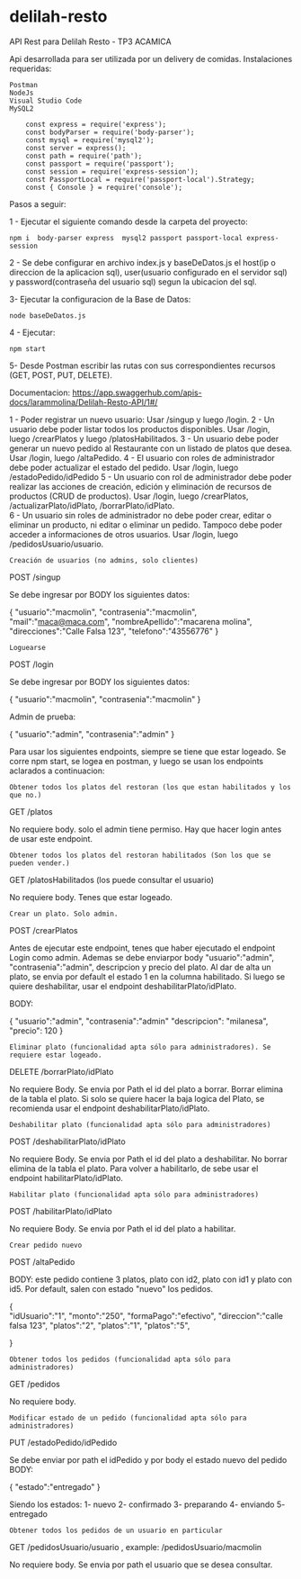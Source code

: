 # delilah-resto
API Rest para Delilah Resto - TP3 ACAMICA

Api desarrollada para ser utilizada por un delivery de comidas.
Instalaciones requeridas:

    Postman
    NodeJs
    Visual Studio Code
    MySQL2
		
		const express = require('express');
		const bodyParser = require('body-parser');
		const mysql = require('mysql2');
		const server = express();
		const path = require('path');
		const passport = require('passport');
		const session = require('express-session');
		const PassportLocal = require('passport-local').Strategy;
		const { Console } = require('console');

		

Pasos a seguir:

1 - Ejecutar el siguiente comando desde la carpeta del proyecto:

	npm i  body-parser express  mysql2 passport passport-local express-session

2 - Se debe configurar en archivo index.js y baseDeDatos.js el host(ip o direccion de la aplicacion sql), user(usuario configurado en el servidor sql) y password(contraseña del usuario sql) segun la ubicacion del sql.

3- Ejecutar la configuracion de la Base de Datos:

	node baseDeDatos.js

4 - Ejecutar:

	npm start

5- Desde Postman escribir las rutas con sus correspondientes recursos (GET, POST, PUT, DELETE).

Documentacion: https://app.swaggerhub.com/apis-docs/larammolina/Delilah-Resto-API/1#/

1 - Poder registrar un nuevo usuario: Usar /singup y luego /login.
2 - Un usuario debe poder listar todos los productos disponibles. Usar /login, luego /crearPlatos y luego /platosHabilitados.
3 - Un usuario debe poder generar un nuevo pedido al Restaurante con un listado de platos que desea.	Usar /login, luego /altaPedido.
4 - El usuario con roles de administrador debe poder actualizar el estado del pedido. Usar /login, luego /estadoPedido/idPedido
5 - Un usuario con rol de administrador debe poder realizar las acciones de creación, edición y eliminación de recursos de productos (CRUD de productos). Usar /login, luego /crearPlatos, /actualizarPlato/idPlato, /borrarPlato/idPlato.	
6 - Un usuario sin roles de administrador no debe poder crear, editar o eliminar un producto, ni editar o eliminar un pedido. Tampoco debe poder acceder a informaciones de otros usuarios. Usar /login, luego /pedidosUsuario/usuario.




    Creación de usuarios (no admins, solo clientes)

POST /singup 

Se debe ingresar por BODY los siguientes datos:

{
  "usuario":"macmolin",
  "contrasenia":"macmolin",
  "mail":"maca@maca.com",
  "nombreApellido":"macarena molina",
  "direcciones":"Calle Falsa 123",
  "telefono":"43556776"
}


    Loguearse

POST /login

Se debe ingresar por BODY los siguientes datos:

{
  "usuario":"macmolin",
  "contrasenia":"macmolin"
}


Admin de prueba:

{
   "usuario":"admin",
   "contrasenia":"admin"
}

Para usar los siguientes endpoints, siempre se tiene que estar logeado. 
Se corre npm start, se logea en postman, y luego se usan los endpoints aclarados a continuacion:

    Obtener todos los platos del restoran (los que estan habilitados y los que no.)

GET /platos

No requiere body.  solo el admin tiene permiso. Hay que hacer login antes de usar este endpoint.

	Obtener todos los platos del restoran habilitados (Son los que se pueden vender.)
	
GET /platosHabilitados (los puede consultar el usuario)

No requiere body. Tenes que estar logeado.

    Crear un plato. Solo admin.

POST /crearPlatos

Antes de ejecutar este endpoint, tenes que haber ejecutado el endpoint Login como admin. Ademas se debe enviarpor body "usuario":"admin", "contrasenia":"admin", descripcion y precio del plato. Al dar de alta un plato, se envia por default el estado 1 en la columna habilitado. Si luego se quiere deshabilitar, usar el endpoint deshabilitarPlato/idPlato.

BODY:

{
   "usuario":"admin",
   "contrasenia":"admin"
   "descripcion": "milanesa",
   "precio": 120
}

    
    Eliminar plato (funcionalidad apta sólo para administradores). Se requiere estar logeado.

DELETE /borrarPlato/idPlato

No requiere Body. Se envia por Path el id del plato a borrar. Borrar elimina de la tabla el plato. 
Si solo se quiere hacer la baja logica del Plato, se recomienda usar el endpoint deshabilitarPlato/idPlato.

 	Deshabilitar plato (funcionalidad apta sólo para administradores)

POST /deshabilitarPlato/idPlato

No requiere Body. Se envia por Path el id del plato a deshabilitar. No borrar elimina de la tabla el plato. 
Para volver a habilitarlo, de sebe usar el endpoint habilitarPlato/idPlato.

	Habilitar plato (funcionalidad apta sólo para administradores)

POST /habilitarPlato/idPlato

No requiere Body. Se envia por Path el id del plato a habilitar. 

    Crear pedido nuevo

POST /altaPedido

BODY: este pedido contiene 3 platos, plato con id2, plato con id1 y plato con id5. Por default, salen con estado "nuevo" los pedidos.

{	
   "idUsuario":"1",
	 "monto":"250",
	 "formaPago":"efectivo",
	 "direccion":"calle falsa 123",
   "platos":"2",
	 "platos":"1",
	 "platos":"5",

 }

    Obtener todos los pedidos (funcionalidad apta sólo para administradores)

GET /pedidos

No requiere body.

    Modificar estado de un pedido (funcionalidad apta sólo para administradores)

PUT /estadoPedido/idPedido

Se debe enviar por path el idPedido y por body el estado nuevo del pedido
BODY:

{
   "estado":"entregado"
}

Siendo los estados: 1- nuevo 2- confirmado 3- preparando 4- enviando 5- entregado

 	Obtener todos los pedidos de un usuario en particular 
	
GET /pedidosUsuario/usuario , example: /pedidosUsuario/macmolin

No requiere body. Se envia por path el usuario que se desea consultar.
